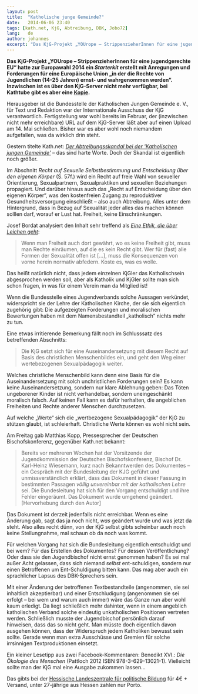 ```yaml
---
layout: post
title:  "Katholische junge Gemeinde?"
date:   2014-06-06 23:40
tags: [kath.net, KjG, Abtreibung, DBK, Jobo72]
lang:   de
author: johannes
excerpt: "Das KjG-Projekt „YOUrope – StrippenzieherInnen für eine jugendgerechte EU“ hatte zur Europawahl 2014 ein *Starterkit* erstellt mit Anregungen und Forderungen für eine Europäische Union „in der die Rechte von Jugendlichen (14-25 Jahren) ernst- und wahrgenommen werden“."
---
```

**Das KjG-Projekt „YOUrope – StrippenzieherInnen für eine jugendgerechte EU“ hatte zur Europawahl 2014 ein *Starterkit* erstellt mit Anregungen und Forderungen für eine Europäische Union „in der die Rechte von Jugendlichen (14-25 Jahren) ernst- und wahrgenommen werden“. Inzwischen ist es über den KjG-Server nicht mehr verfügbar, bei Kathtube gibt es aber eine [Kopie](http://www.kathtube.com/player.php?id=34908).**

Herausgeber ist die Bundesstelle der Katholischen Jungen Gemeinde e. V., für Text und Redaktion war der Internationale Ausschuss der KjG verantwortlich. Fertigstellung war wohl bereits im Februar, der (inzwischen nicht mehr erreichbare) URL auf dem KjG-Server läßt aber auf einen Upload am 14. Mai schließen. Bisher war es aber wohl noch niemandem aufgefallen, was da wirklich drin steht.

Gestern titelte Kath.net: [*Der Abtreibungsskandal bei der 'Katholischen jungen Gemeinde'*](http://www.kath.net/news/46275) – das sind harte Worte. Doch der Skandal ist eigentlich noch größer.

Im Abschnitt *Recht auf Sexuelle Selbstbestimmung und Entscheidung über den eigenen Körper* (S. 57f.) wird ein Recht auf freie Wahl von sexueller Orientierung, Sexualpartnern, Sexualpraktiken und sexuellen Beziehungen propagiert. Und darüber hinaus auch das „Recht auf Entscheidung über den eigenen Körper“, was den kostenfreien Zugang zu reproduktiver Gesundheitsversorgung einschließt – also auch Abtreibung. Alles unter dem Hintergrund, dass in Bezug auf Sexualität jeder alles das machen können solllen darf, worauf er Lust hat. Freiheit, keine Einschränkungen.

Josef Bordat analysiert den Inhalt sehr treffend als [*Eine Ethik, die über Leichen geht*](http://jobo72.wordpress.com/2014/06/05/eine-ethik-die-uber-leichen-geht/):
> Wenn man Freiheit auch dort gewährt, wo es keine Freiheit gibt, muss man Rechte einräumen, auf die es kein Recht gibt. Wer für (fast) alle Formen der Sexualität offen ist [...], muss die Konsequenzen von vorne herein normativ abfedern. Koste es, was es wolle.

Das heißt natürlich nicht, dass jedem einzelnen KjGler das Katholischsein abgesprochen werden soll, aber als Katholik und KjGler sollte man sich schon fragen, in was für einem Verein man da Mitglied ist!

Wenn die Bundesstelle eines Jugendverbands solche Aussagen verkündet, widerspricht sie der Lehre der Katholischen Kirche, der sie sich eigentlich zugehörig gibt: Die aufgezeigten Forderungen und moralischen Bewertungen haben mit dem Namensbestandteil „katholisch“ nichts mehr zu tun.

Eine etwas irritierende Bemerkung fällt noch im Schlusssatz des betreffenden Abschnitts:
>  Die KjG setzt sich für eine Auseinandersetzung mit diesem Recht auf Basis des christlichen Menschenbildes ein, und geht den Weg einer wertebezogenen Sexualpädagogik weiter.

Welches christliche Menschenbild kann denn eine Basis für die Auseinandersetzung mit solch unchristlichen Forderungen sein? Es kann keine Auseinandersetzung, sondern nur klare Ablehnung geben: Das Töten ungeborener Kinder ist nicht verhandelbar, sondern uneingeschänkt moralisch falsch. Auf keinen Fall kann es dafür herhalten, die angeblichen Freiheiten und Rechte anderer Menschen durchzusetzen.

Auf welche „Werte“ sich die „wertbezogene Sexualpädagogik“ der KjG zu stützen glaubt, ist schleierhaft. Christliche Werte können es wohl nicht sein.

Am Freitag gab Matthias Kopp, Pressesprecher der Deutschen Bischofskonferenz, gegenüber Kath.net bekannt:
> Bereits vor mehreren Wochen hat der Vorsitzende der Jugendkommission der Deutschen Bischofskonferenz, Bischof Dr. Karl-Heinz Wiesemann, kurz nach Bekanntwerden des Dokumentes – ein Gespräch mit der Bundesleitung der KJG geführt und unmissverständlich erklärt, dass das Dokument in dieser Fassung in bestimmten Passagen *völlig unvereinbar mit der katholischen Lehre* sei. Die Bundesleitung hat sich für den Vorgang entschuldigt und ihre Fehler eingeräumt. Das Dokument wurde umgehend geändert. [Hervorhebung durch den Autor]

Das Dokument ist derzeit jedenfalls nicht erreichbar. Wenn es eine Änderung gab, sagt das ja noch nicht, *was* geändert wurde und was jetzt da steht. Also alles recht dünn, von der KjG selbst gibts scheinbar auch noch keine Stellungnahme, mal schaun ob da noch was kommt.

Für welchen Vorgang hat sich die Bundesleitung eigentlich entschuldigt und bei wem? Für das Erstellen des Dokumentes? Für dessen Veröffentlichung? Oder dass sie den Jugendbischof nicht ernst genommen haben? Es sei mal außer Acht gelassen, dass sich niemand *selbst* ent-schuldigen, sondern nur einen Betroffenen um Ent-Schuldigung bitten kann. Das mag aber auch ein sprachlicher Lapsus des DBK-Sprechers sein.

Mit einer Änderung der betroffenen Textbestandteile (angenommen, sie sei inhaltlich akzeptierbar) und einer Entschludigung (angenommen sie sei erfolgt – bei wem und warum auch immer) wäre das Ganze nun aber wohl kaum erledigt. Da liegt schließlich mehr dahinter, wenn in einem angeblich katholischen Verband solche eindeutig unkatholischen Positionen vertreten werden. Schließlich musste der Jugendbischof persönlich darauf hinweisen, dass das so nicht geht. Man müsste doch eigentlich davon ausgehen können, dass der Widerspruch jedem Katholiken bewusst sein sollte. Gerade wenn man extra Ausschüsse und Gremien für solche irrsinnigen Textproduktionen einsetzt.

Ein kleiner Lesetipp aus zwei Facebook-Kommentaren: Benedikt XVI.: *Die Ökologie des Menschen* (Pattloch 2012 ISBN 978-3-629-13021-1).
Vielleicht sollte man der KjG mal eine Ausgabe zukommen lassen...

Das gibts bei der [Hessische Landeszentrale für politische Bildung](http://www.hlz.hessen.de/index.php?id=pubverzeichnis&no_cache=1&user_hlzpub_pi1%5Btest%5D=test&user_hlzpub_pi1%5Bsword%5D=%F6kologie+des+menschen&user_hlzpub_pi1%5Bmode%5D=1&user_hlzpub_pi1%5Bsort%5D=sorting%3Adesc&user_hlzpub_pi1%5Bfeuserid%5D=003d2586b179b7d1b573ecfffca4828f&user_hlzpub_pi1%5BshowUid%5D=1355) für 4€ + Versand, unter 27-jährige aus Hessen zahlen nur Porto.
